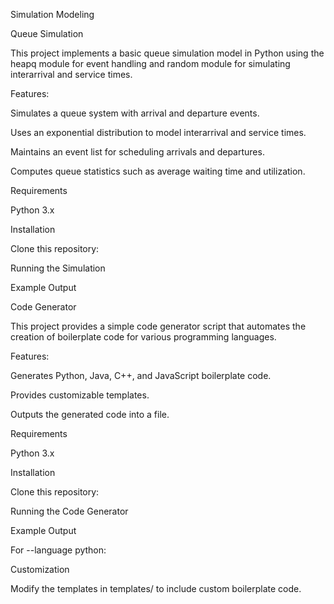 Simulation Modeling

Queue Simulation

This project implements a basic queue simulation model in Python using the heapq module for event handling and random module for simulating interarrival and service times.

Features:

Simulates a queue system with arrival and departure events.

Uses an exponential distribution to model interarrival and service times.

Maintains an event list for scheduling arrivals and departures.

Computes queue statistics such as average waiting time and utilization.

Requirements

Python 3.x

Installation

Clone this repository:

Running the Simulation

Example Output

Code Generator

This project provides a simple code generator script that automates the creation of boilerplate code for various programming languages.

Features:

Generates Python, Java, C++, and JavaScript boilerplate code.

Provides customizable templates.

Outputs the generated code into a file.

Requirements

Python 3.x

Installation

Clone this repository:

Running the Code Generator

Example Output

For --language python:

Customization

Modify the templates in templates/ to include custom boilerplate code.
